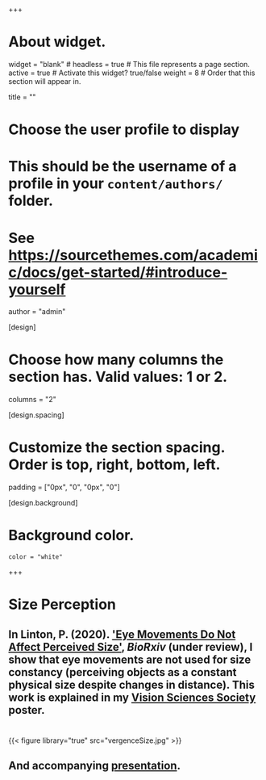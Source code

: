 +++
# About widget.
widget = "blank"  # 
headless = true  # This file represents a page section.
active = true  # Activate this widget? true/false
weight = 8  # Order that this section will appear in.

title = ""

# Choose the user profile to display
# This should be the username of a profile in your `content/authors/` folder.
# See https://sourcethemes.com/academic/docs/get-started/#introduce-yourself
author = "admin"

[design]
  # Choose how many columns the section has. Valid values: 1 or 2.
  columns = "2"

[design.spacing]
  # Customize the section spacing. Order is top, right, bottom, left.
  padding = ["0px", "0", "0px", "0"]

[design.background]
  # Background color.
    color = "white"

+++

# Size Perception

## In Linton, P. (2020). ['Eye Movements Do Not Affect Perceived Size'](https://www.biorxiv.org/content/10.1101/2020.02.23.961649v2), _BioRxiv_ (under review), I show that eye movements are not used for size constancy (perceiving objects as a constant physical size despite changes in distance). This work is explained in my [Vision Sciences Society](https://www.visionsciences.org/) poster. 
#      
{{< figure library="true" src="vergenceSize.jpg" >}}

## And accompanying [presentation](https://youtu.be/VhpYjPj5Q80).
